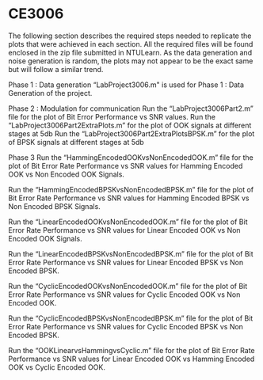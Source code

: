 # CE3006

The following section describes the required steps needed to replicate the plots that were achieved in each 
section. All the required files will be found enclosed in the zip file submitted in NTULearn. As the data 
generation and noise generation is random, the plots may not appear to be the exact same but will follow a 
similar trend.

Phase 1 : Data generation
“LabProject3006.m" is used for Phase 1 : Data Generation of the project.

Phase 2 : Modulation for communication
Run the “LabProject3006Part2.m” file for the plot of Bit Error Performance vs SNR values.
Run the “LabProject3006Part2ExtraPlots.m” for the plot of OOK signals at different stages at 5db
Run the “LabProject3006Part2ExtraPlotsBPSK.m” for the plot of BPSK signals at different stages at 5db

Phase 3
Run the “HammingEncodedOOKvsNonEncodedOOK.m” file for the plot of Bit Error Rate Performance vs SNR values
for Hamming Encoded OOK vs Non Encoded OOK Signals.

Run the “HammingEncodedBPSKvsNonEncodedBPSK.m” file for the plot of Bit Error Rate Performance vs SNR values
for Hamming Encoded BPSK vs Non Encoded BPSK Signals.

Run the “LinearEncodedOOKvsNonEncodedOOK.m” file for the plot of Bit Error Rate Performance vs SNR values
for Linear Encoded OOK vs Non Encoded OOK Signals.

Run the “LinearEncodedBPSKvsNonEncodedBPSK.m” file for the plot of Bit Error Rate Performance vs SNR values
for Linear Encoded BPSK vs Non Encoded BPSK.

Run the “CyclicEncodedOOKvsNonEncodedOOK.m” file for the plot of Bit Error Rate Performance vs SNR values
for Cyclic Encoded OOK vs Non Encoded OOK. 

Run the “CyclicEncodedBPSKvsNonEncodedBPSK.m” file for the plot of Bit Error Rate Performance vs SNR values
for Cyclic Encoded BPSK vs Non Encoded BPSK.

Run the “OOKLinearvsHammingvsCyclic.m” file for the plot of Bit Error Rate Performance vs SNR values
for Linear Encoded OOK vs Hamming Encoded OOK vs Cyclic Encoded OOK.

